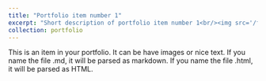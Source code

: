 ```yaml
---
title: "Portfolio item number 1"
excerpt: "Short description of portfolio item number 1<br/><img src='/files/garn2104_Unsupervised spiking neural networks with analog memristive devices for edge computing.pdf'>"
collection: portfolio
---
```


This is an item in your portfolio. It can be have images or nice text. If you name the file .md, it will be parsed as markdown. If you name the file .html, it will be parsed as HTML. 
